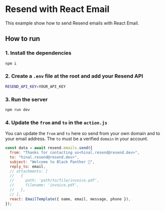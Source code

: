 # Resend with React Email

This example show how to send Resend emails with React Email.

## How to run

### 1. Install the dependencies

```bash
npm i
```

### 2. Create a `.env` file at the root and add your Resend API

```bash
RESEND_API_KEY=YOUR_API_KEY
```

### 3. Run the server

```bash
npm run dev
```

### 4. Update the `from` and `to` in the `action.js`

You can update the `from` and `to` here so send from your own domain and to your email address. The `to` must be a verified `domain` in your account.

```jsx
const data = await resend.emails.send({
  from: "Thanks for contacting us<hinal.resend@resend.dev>",
  to: "hinal.resend@resend.dev>",
  subject: "Welcome to Black Panther 🚀",
  reply_to: email,
  // attachments: [
  //   {
  //     path: 'path/to/file/invoice.pdf',
  //     filename: 'invoice.pdf',
  //   },
  // ],
  react: EmailTemplate({ name, email, message, phone }),
});
```
